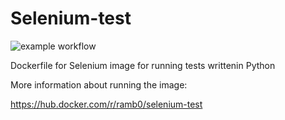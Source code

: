 # Selenium-test

![example workflow](https://github.com/RamSailopal/Selenium-test/actions/workflows/deploy.yml/badge.svg)

Dockerfile for Selenium image for running tests writtenin Python

More information about running the image:

https://hub.docker.com/r/ramb0/selenium-test

